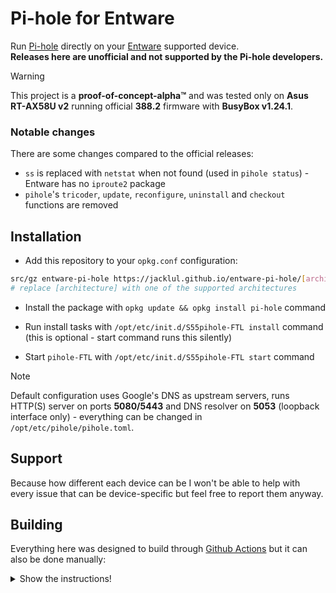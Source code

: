 # Pi-hole for Entware

Run [Pi-hole](https://pi-hole.net) directly on your [Entware](https://github.com/Entware/Entware) supported device.  
**Releases here are unofficial and not supported by the Pi-hole developers.**

> [!WARNING]
> This project is a **proof-of-concept-alpha™** and was tested only on **Asus RT-AX58U v2** running official **388.2** firmware with **BusyBox v1.24.1**.

### Notable changes

There are some changes compared to the official releases:

- `ss` is replaced with `netstat` when not found (used in `pihole status`) - Entware has no `iproute2` package
- `pihole`'s `tricoder`, `update`, `reconfigure`, `uninstall` and `checkout` functions are removed

## Installation

- Add this repository to your `opkg.conf` configuration:

```bash
src/gz entware-pi-hole https://jacklul.github.io/entware-pi-hole/[architecture]
# replace [architecture] with one of the supported architectures
```

- Install the package with `opkg update && opkg install pi-hole` command

- Run install tasks with `/opt/etc/init.d/S55pihole-FTL install` command (this is optional - start command runs this silently)

- Start `pihole-FTL` with `/opt/etc/init.d/S55pihole-FTL start` command

> [!NOTE]
> Default configuration uses Google's DNS as upstream servers, runs HTTP(S) server on ports **5080/5443** and DNS resolver on **5053** (loopback interface only) - everything can be changed in `/opt/etc/pihole/pihole.toml`.

## Support

Because how different each device can be I won't be able to help with every issue that can be device-specific but feel free to report them anyway.

## Building

Everything here was designed to build through [Github Actions](https://github.com/features/actions) but it can also be done manually:

<details><summary>Show the instructions!</summary>

```bash
# Fetch repositories
./scripts/dev.sh development-v6

# Prepare pi-hole/pi-hole
./scripts/patch.sh core dev/core
./scripts/test.sh core dev/core
./scripts/version.sh dev/core

# Prepare pi-hole/web
./scripts/patch.sh web dev/web
./scripts/test.sh web dev/web
./scripts/version.sh dev/web

# Prepare pi-hole/FTL
./scripts/patch.sh FTL dev/FTL
./scripts/test.sh FTL dev/FTL
./scripts/version.sh dev/FTL

# Here you must compile FTL to dev/FTL/pihole-FTL
# For instructions check the official repository

# Build package files in ./build directory
mkdir ./build
./scripts/build.sh ./build

# then build the IPK package
# (you will need sudo access to set ownership of files to uid/gid 0)
./scripts/ipk.sh ./build dev armv7-3.2

# the package will be saved at the root of this repository
```
</details>
